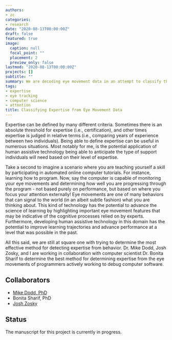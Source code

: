 ```yaml
---
authors:
- zc
categories:
- research
date: "2020-08-13T00:00:00Z"
draft: false
featured: true
image:
  caption: null
  focal_point: ""
  placement: 2
  preview_only: false
lastmod: "2020-08-13T00:00:00Z"
projects: []
subtitle: ""
summary: We are decoding eye movement data in an attempt to classify the expertie levels of individuals who are actively debugging computer software.
tags:
- expertise
- eye tracking
- computer science
- attention
title: Classifying Expertise from Eye Movement Data
---
```


Expertise can be defined by many different criteria. Sometimes there is an absolute threshold for expertise (i.e., certification), and other times expertise is judged in relative terms (i.e., comparing years of experience between two individuals). Being able to define expertise can be useful in numerous situations. Most notably for me, is the potential application of human assistive technology being able to anticipate the type of support individuals will need based on their level of expertise.
 
Take a second to imagine a scenario where you are teaching yourself a skill by participating in automated online computer tutorials. For instance, learning how to program. Now, say the computer is capable of monitoring your eye movements and determining how well you are progressing through the program - not based purely on performance, but based on where you focus your attention externally! Eye movements are one of many behaviors that can signal to the world (in an albeit subtle fashion) what you are thinking about. This kind of technology has the potential to advance the science of learning by highlighting important eye movement features that may be indicative of the cognitive processes relied on by experts. Furthermore, developing human assistive technology in this domain has the potential to improve learning trajectories and advance performance at a level that was possible in the past.

All this said, we are still at square one with trying to determine the most effective method for detecting expertise from behavior. Dr. Mike Dodd, Josh Zosky, and I are working in collaboration with computer scientist Dr. Bonita Sharif to determine the best method for determining expertise from the eye movements of programmers actively working to debug computer software.

## Collaborators
* [Mike Dodd, PhD](/author/michael-d.-dodd-phd/)
* Bonita Sharif, PhD
* [Josh Zosky](/author/joshua-e.-zosky/)

## Status
The manuscript for this project is currently in progress.